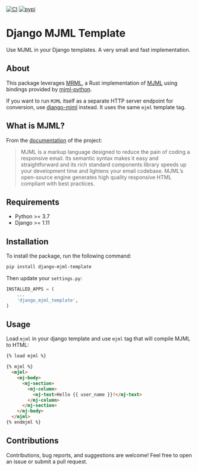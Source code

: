 [![CI](https://github.com/Cruel/django-mjml-template/actions/workflows/ci.yml/badge.svg)](https://github.com/Cruel/django-mjml-template/actions/workflows/ci.yml) [![pypi](https://img.shields.io/pypi/v/django-mjml-template.svg)](https://pypi.org/project/django-mjml-template/)

# Django MJML Template

Use MJML in your Django templates. A very small and fast implementation.

## About

This
package leverages [MRML](https://github.com/jdrouet/mrml), a Rust implementation
of [MJML](https://github.com/mjmlio/mjml) using bindings provided by [mjml-python](https://github.com/mgd020/mjml-python).

If you want to run `MJML` itself as a separate HTTP server endpoint for conversion, use [django-mjml](https://github.com/liminspace/django-mjml) instead. It uses the same `mjml` template tag.

## What is MJML?

From the [documentation](https://documentation.mjml.io/) of the project:

> MJML is a markup language designed to reduce the pain of coding a responsive
> email. Its semantic syntax makes it easy and straightforward and its rich
> standard components library speeds up your development time and lightens your
> email codebase. MJML’s open-source engine generates high quality responsive
> HTML compliant with best practices.

## Requirements

- Python >= 3.7
- Django >= 1.11

## Installation

To install the package, run the following command:

```bash
pip install django-mjml-template
```

Then update your `settings.py`:

```python
INSTALLED_APPS = (
    ...
    'django_mjml_template',
)
```

## Usage

Load `mjml` in your django template and use `mjml` tag that will compile MJML to HTML:

```html
{% load mjml %}

{% mjml %}
  <mjml>
    <mj-body>
      <mj-section>
        <mj-column>
          <mj-text>Hello {{ user_name }}!</mj-text>
        </mj-column>
      </mj-section>
    </mj-body>
  </mjml>
{% endmjml %}
```

## Contributions

Contributions, bug reports, and suggestions are welcome! Feel free to open an
issue or submit a pull request.
